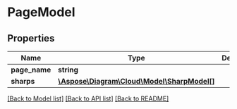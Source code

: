 # PageModel

## Properties
Name | Type | Description | Notes
------------ | ------------- | ------------- | -------------
**page_name** | **string** |  | [optional] 
**sharps** | [**\Aspose\Diagram\Cloud\Model\SharpModel[]**](SharpModel.md) |  | [optional] 

[[Back to Model list]](../README.md#documentation-for-models) [[Back to API list]](../README.md#documentation-for-api-endpoints) [[Back to README]](../README.md)


